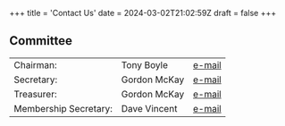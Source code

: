 +++
title = 'Contact Us'
date = 2024-03-02T21:02:59Z
draft = false
+++

## Committee

|                          |                          |                                               |
|--------------------------|--------------------------|-----------------------------------------------|
|Chairman:                 |Tony Boyle                |[e-mail](mailto:dadmacsecretary@gmail.com)     |
|Secretary:	               |Gordon McKay              |[e-mail](mailto:dadmacsecretary@gmail.com)     |
|Treasurer:                |Gordon McKay              |[e-mail](mailto:dadmacsecretary@gmail.com)     |
|Membership Secretary:     |Dave Vincent              |[e-mail](mailto:dadmacsecretary@gmail.com)     |

